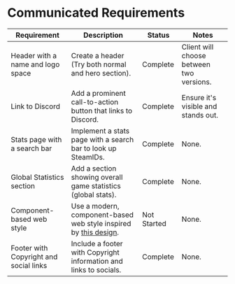 # Communicated Requirements

| Requirement                     | Description                                                       | Status       | Notes                                 |
|----------------------------------|-------------------------------------------------------------------|--------------|---------------------------------------|
| Header with a name and logo space | Create a header (Try both normal and hero section). | Complete  | Client will choose between two versions. |
| Link to Discord                  | Add a prominent call-to-action button that links to Discord.       | Complete  | Ensure it's visible and stands out.   |
| Stats page with a search bar     | Implement a stats page with a search bar to look up SteamIDs.      | Complete  | None. |
| Global Statistics section        | Add a section showing overall game statistics (global stats).      | Complete  | None. |
| Component-based web style        | Use a modern, component-based web style inspired by [this design](https://dribbble.com/shots/23890957-Gaming-Community-Platform). | Not Started  | None. |
| Footer with Copyright and social links | Include a footer with Copyright information and links to socials. | Complete  | None. |
